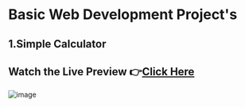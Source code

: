 # Basic Web Development Project's

## 1.Simple Calculator

## Watch the Live Preview 👉[Click Here]()
![image](https://github.com/SorcererChiragsingh/Web-Development-Projects/blob/main/1-Simple_Calculator/Preview.png)

